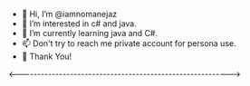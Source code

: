 - 👋 Hi, I’m @iamnomanejaz
- 👀 I’m interested in c# and java.
- 🌱 I’m currently learning java and C#.
- 📫 Don't try to reach me private account for persona use.
- 👀 Thank You!

<---------------------------------------------------------->
